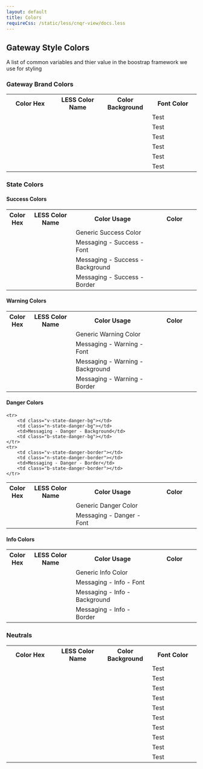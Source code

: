 ```yaml
---
layout: default
title: Colors
requireCss: /static/less/cnqr-view/docs.less
---
```


## Gateway Style Colors ##

A list of common variables and thier value in the boostrap framework we use for styling

### Gateway Brand Colors ###
<table class="reporttable reporttable-airy">
	<tr>
		<th style="width:25%">Color Hex</th>
		<th style="width:25%">LESS Color Name</th>
		<th style="width:25%">Color Background</th>
		<th style="width:25%">Font Color</th>
	</tr>
	<tr>
		<td class="v-brand-primary"></td>
		<td class="n-brand-primary"></td>
		<td class="b-brand-primary"></td>
		<td class="f-brand-primary">Test</td>
	</tr>
	<tr>
		<td class="v-brand-primary-highlight"></td>
		<td class="n-brand-primary-highlight"></td>
		<td class="b-brand-primary-highlight"></td>
		<td class="f-brand-primary-highlight">Test</td>
	</tr>
	<tr>
		<td class="v-brand-secondary"></td>
		<td class="n-brand-secondary"></td>
		<td class="b-brand-secondary"></td>
		<td class="f-brand-secondary">Test</td>
	</tr>
	<tr>
		<td class="v-brand-secondary-highlight"></td>
		<td class="n-brand-secondary-highlight"></td>
		<td class="b-brand-secondary-highlight"></td>
		<td class="f-brand-secondary-highlight">Test</td>
	</tr>
	<tr>
		<td class="v-brand-tertiary"></td>
		<td class="n-brand-tertiary"></td>
		<td class="b-brand-tertiary"></td>
		<td class="f-brand-tertiary">Test</td>
	</tr>
	<tr>
		<td class="v-brand-tertiary-highlight"></td>
		<td class="n-brand-tertiary-highlight"></td>
		<td class="b-brand-tertiary-highlight"></td>
		<td class="f-brand-tertiary-highlight">Test</td>
	</tr>
</table>

### State Colors ###
#### Success Colors ####
<table class="reporttable reporttable-airy">
	<tr>
		<th style="width:5%">Color Hex</th>
		<th style="width:25%">LESS Color Name</th>
		<th style="width:45%">Color Usage</th>
		<th style="width:25%">Color</th>
	</tr>
	<tr>
		<td class="v-brand-success"></td>
		<td class="n-brand-success"></td>
		<td>Generic Success Color</td>
		<td class="b-brand-success"></td>
	</tr>
	<tr>
		<td class="v-state-success-text"></td>
		<td class="n-state-success-text"></td>
		<td>Messaging - Success - Font</td>
		<td class="b-state-success-text"></td>
	</tr>
	<tr>
		<td class="v-state-success-bg"></td>
		<td class="n-state-success-bg"></td>
		<td>Messaging - Success - Background</td>
		<td class="b-state-success-bg"></td>
	</tr>
	<tr>
		<td class="v-state-success-border"></td>
		<td class="n-state-success-border"></td>
		<td>Messaging - Success - Border</td>
		<td class="b-state-success-border"></td>
	</tr>
</table>	

#### Warning Colors ####
<table class="reporttable reporttable-airy">
	<tr>
		<th style="width:5%">Color Hex</th>
		<th style="width:25%">LESS Color Name</th>
		<th class="cnqr-force-no-wrap" style="width:45%">Color Usage</th>
		<th style="width:25%">Color</th>
	</tr>
	<tr>
		<td class="v-brand-warning"></td>
		<td class="n-brand-warning"></td>
		<td>Generic Warning Color</td>
		<td class="b-brand-warning"></td>
	</tr>
	<tr>
		<td class="v-state-warning-text"></td>
		<td class="n-state-warning-text"></td>
		<td>Messaging - Warning - Font</td>
		<td class="b-state-warning-text"></td>
	</tr>
	<tr>
		<td class="v-state-warning-bg"></td>
		<td class="n-state-warning-bg"></td>
		<td>Messaging - Warning - Background</td>
		<td class="b-state-warning-bg"></td>
	</tr>
	<tr>
		<td class="v-state-warning-border"></td>
		<td class="n-state-warning-border"></td>
		<td>Messaging - Warning - Border</td>
		<td class="b-state-warning-border"></td>
	</tr>
</table>

#### Danger Colors ####
<table class="reporttable reporttable-airy">
	<tr>
		<th style="width:5%">Color Hex</th>
		<th style="width:25%">LESS Color Name</th>
		<th class="cnqr-force-no-wrap" style="width:45%">Color Usage</th>
		<th style="width:25%">Color</th>
	</tr>
	<tr>
		<td class="v-brand-danger"></td>
		<td class="n-brand-danger"></td>
		<td>Generic Danger Color</td>
		<td class="b-brand-danger"></td>
	</tr>
	<tr>
		<td class="v-state-danger-text"></td>
		<td class="n-state-danger-text"></td>
		<td>Messaging - Danger - Font</td>
		<td class="b-state-danger-text"></td>
	</tr>
	
	<tr>
		<td class="v-state-danger-bg"></td>
		<td class="n-state-danger-bg"></td>
		<td>Messaging - Danger - Background</td>
		<td class="b-state-danger-bg"></td>
	</tr>
	<tr>
		<td class="v-state-danger-border"></td>
		<td class="n-state-danger-border"></td>
		<td>Messaging - Danger - Border</td>
		<td class="b-state-danger-border"></td>
	</tr>
</table>

#### Info Colors ####
<table class="reporttable reporttable-airy">
	<tr>
		<th style="width:5%">Color Hex</th>
		<th style="width:25%">LESS Color Name</th>
		<th class="cnqr-force-no-wrap" style="width:45%">Color Usage</th>
		<th style="width:25%">Color</th>
	</tr>
	<tr>
		<td class="v-brand-info"></td>
		<td class="n-brand-info"></td>
		<td>Generic Info Color</td>
		<td class="b-brand-info"></td>
	</tr>
	<tr>
		<td class="v-state-info-text"></td>
		<td class="n-state-info-text"></td>
		<td>Messaging - Info - Font</td>
		<td class="b-state-info-text"></td>
	</tr>
	<tr>
		<td class="v-state-info-bg"></td>
		<td class="n-state-info-bg"></td>
		<td>Messaging - Info - Background</td>
		<td class="b-state-info-bg"></td>
	</tr>
	<tr>
		<td class="v-state-info-border"></td>
		<td class="n-state-info-border"></td>
		<td>Messaging - Info - Border</td>
		<td class="b-state-info-border"></td>
	</tr>
</table>

### Neutrals ###
<table class="reporttable reporttable-airy">
	<tr>
		<th style="width:25%">Color Hex</th>
		<th style="width:25%">LESS Color Name</th>
		<th style="width:25%">Color Background</th>
		<th style="width:25%">Font Color</th>
	</tr>
	<tr>
		<td class="v-black"></td>
		<td class="n-black"></td>
		<td class="b-black"></td>
		<td class="f-black">Test</td>
	</tr>
	<tr>
		<td class="v-gray-darkest"></td>
		<td class="n-gray-darkest"></td>
		<td class="b-gray-darkest"></td>
		<td class="f-gray-darkest">Test</td>
	</tr>
	<tr>
		<td class="v-gray-darker"></td>
		<td class="n-gray-darker"></td>
		<td class="b-gray-darker"></td>
		<td class="f-gray-darker">Test</td>
	</tr>
	<tr>
		<td class="v-gray-dark"></td>
		<td class="n-gray-dark"></td>
		<td class="b-gray-dark"></td>
		<td class="f-gray-dark">Test</td>
	</tr>
	<tr>
		<td class="v-gray"></td>
		<td class="n-gray"></td>
		<td class="b-gray"></td>
		<td class="f-gray">Test</td>
	</tr>
	<tr>
		<td class="v-gray-light"></td>
		<td class="n-gray-light"></td>
		<td class="b-gray-light"></td>
		<td class="f-gray-light">Test</td>
	</tr>
	<tr>
		<td class="v-gray-lighter"></td>
		<td class="n-gray-lighter"></td>
		<td class="b-gray-lighter"></td>
		<td class="f-gray-lighter">Test</td>
	</tr>
	<tr>
		<td class="v-gray-lightest"></td>
		<td class="n-gray-lightest"></td>
		<td class="b-gray-lightest"></td>
		<td class="f-gray-lightest">Test</td>
	</tr>
	<tr>
		<td class="v-white"></td>
		<td class="n-white"></td>
		<td class="b-white"></td>
		<td class="f-white">Test</td>
	</tr>
	<tr>
		<td class="v-text-color"></td>
		<td class="n-text-color"></td>
		<td class="b-text-color"></td>
		<td class="f-text-color">Test</td>
	</tr>

</table>
